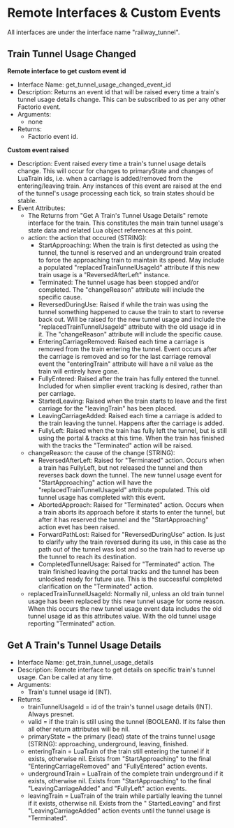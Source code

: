 Remote Interfaces & Custom Events
=================

All interfaces are under the interface name "railway_tunnel".



Train Tunnel Usage Changed
--------------

**Remote interface to get custom event id**
- Interface Name: get_tunnel_usage_changed_event_id
- Description: Returns an event id that will be raised every time a train's tunnel usage details change. This can be subscribed to as per any other Factorio event.
- Arguments:
    - none
- Returns:
    - Factorio event id.

**Custom event raised**
- Description: Event raised every time a train's tunnel usage details change. This will occur for changes to primaryState and changes of LuaTrain ids, i.e. when a carriage is added/removed from the entering/leaving train. Any instances of this event are raised at the end of the tunnel's usage processing each tick, so train states should be stable.
- Event Attributes:
    - The Returns from "Get A Train's Tunnel Usage Details" remote interface for the train. This constitutes the main train tunnel usage's state data and related Lua object references at this point.
    - action: the action that occured (STRING):
        - StartApproaching: When the train is first detected as using the tunnel, the tunnel is reserved and an underground train created to force the approaching train to maintain its speed. May include a populated "replacedTrainTunnelUsageId" attribute if this new train usage is a "ReversedAfterLeft" instance.
        - Terminated: The tunnel usage has been stopped and/or completed. The "changeReason" attribute will include the specific cause.
        - ReversedDuringUse: Raised if while the train was using the tunnel something happened to cause the train to start to reverse back out. Will be raised for the new tunnel usage and include the "replacedTrainTunnelUsageId" attribute with the old usage id in it. The "changeReason" attribute will include the specific cause.
        - EnteringCarriageRemoved: Raised each time a carriage is removed from the train entering the tunnel. Event occurs after the carriage is removed and so for the last carriage removal event the "enteringTrain" attribute will have a nil value as the train will entirely have gone.
        - FullyEntered: Raised after the train has fully entered the tunnel. Included for when simplier event tracking is desired, rather than per carriage.
        - StartedLeaving: Raised when the train starts to leave and the first carriage for the "leavingTrain" has been placed.
        - LeavingCarriageAdded: Raised each time a carriage is added to the train leaving the tunnel. Happens after the carriage is added.
        - FullyLeft: Raised when the train has fully left the tunnel, but is still using the portal & tracks at this time. When the train has finished with the tracks the "Terminated" action will be raised.
    - changeReason: the cause of the change (STRING):
        - ReversedAfterLeft: Raised for "Terminated" action. Occurs when a train has FullyLeft, but not released the tunnel and then reverses back down the tunnel. The new tunnel usage event for "StartApproaching" action will have the "replacedTrainTunnelUsageId" attribute populated. This old tunnel usage has completed with this event.
        - AbortedApproach: Raised for "Terminated" action. Occurs when a train aborts its approach before it starts to enter the tunnel, but after it has reserved the tunnel and the "StartApproaching" action evet has been raised.
        - ForwardPathLost: Raised for "ReversedDuringUse" action. Is just to clarify why the train reversed during its use, in this case as the path out of the tunnel was lost and so the train had to reverse up the tunnel to reach its destination.
        - CompletedTunnelUsage: Raised for "Terminated" action. The train finished leaving the portal tracks and the tunnel has been unlocked ready for future use. This is the successful completed clarification on the "Terminated" action.
    - replacedTrainTunnelUsageId: Normally nil, unless an old train tunnel usage has been replaced by this new tunnel usage for some reason. When this occurs the new tunnel usage event data includes the old tunnel usage id as this attributes value. With the old tunnel usage reporting "Terminated" action.



Get A Train's Tunnel Usage Details
----------------

- Interface Name: get_train_tunnel_usage_details
- Description: Remote interface to get details on specific train's tunnel usage. Can be called at any time.
- Arguments:
    - Train's tunnel usage id (INT).
- Returns:
    - trainTunnelUsageId = id of the train's tunnel usage details (INT). Always presnet.
    - valid = if the train is still using the tunnel (BOOLEAN). If its false then all other return attributes will be nil.
    - primaryState = the primary (lead) state of the trains tunnel usage (STRING): approaching, underground, leaving, finished.
    - enteringTrain = LuaTrain of the train still entering the tunnel if it exists, otherwise nil. Exists from "StartApproaching" to the final "EnteringCarriageRemoved" and "FullyEntered" action events.
    - undergroundTrain = LuaTrain of the complete train underground if it exists, otherwise nil. Exists from "StartApproaching" to the final "LeavingCarriageAdded" and "FullyLeft" action events.
    - leavingTrain = LuaTrain of the train while partially leaving the tunnel if it exists, otherwise nil. Exists from the " StartedLeaving" and first "LeavingCarriageAdded" action events until the tunnel usage is "Terminated".